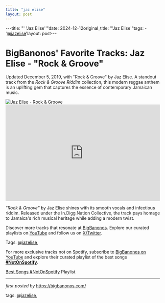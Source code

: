 ```yaml
---
title: "jaz elise"
layout: post
---
```

---title: "' 'Jaz Elise''"date: 2024-12-12original_title: "'Jaz Elise'"tags:  - '[@jazelise](/tags/jazelise/)'layout: post---<!-- Post Title --><h1 >BigBanonos' Favorite Tracks: Jaz Elise - "Rock & Groove"</h1> <!-- Introductory Text --><p >Updated December 5, 2019, with "Rock & Groove" by Jaz Elise. A standout track from the *Rock & Groove Riddim* collection, this modern reggae anthem is an uplifting gem that captures the essence of contemporary Jamaican music.</p> <!-- Featured Image --><div > <img src="https://oaccessjamaica.com/wp-content/uploads/2019/08/d4a25b66-7d56-4d72-93ef-1419ce0e4ec7-1.jpg" alt="Jaz Elise - Rock & Groove" /></div> <!-- YouTube Video Embed --><div > <iframe width="100%" height="315" src="https://www.youtube.com/embed/h933FbXuYLw" title="Jaz Elise - 'Rock & Groove'" frameborder="0" allow="accelerometer; autoplay; encrypted-media; gyroscope; picture-in-picture; web-share" referrerpolicy="strict-origin-when-cross-origin" allowfullscreen></iframe></div> <!-- Song Information --><div > <p><em>"Rock & Groove"</em> by Jaz Elise shines with its smooth vocals and infectious riddim. Released under the In.Digg.Nation Collective, the track pays homage to Jamaica's rich musical heritage while adding a modern twist.</p></div> <!-- Footer Links --><div > <p>Discover more tracks that resonate at <a href="https://bigbanonos.com/" target="_blank">BigBanonos</a>. Explore our curated playlists on <a href="https://www.youtube.com/[@BigBanonos](/tags/BigBanonos/)" target="_blank">YouTube</a> and follow us on <a href="https://x.com/bigbanonos" target="_blank">X/Twitter</a>.</p></div> <!-- Tags --><p >Tags: [@jazelise](/tags/jazelise/),</p><!--Subscribe and Playlist Links--><div>    <p>For more exclusive tracks not on Spotify, subscribe to <a href="https://www.youtube.com/[@BigBanonos](/tags/BigBanonos/)" target="_blank">BigBanonos on YouTube</a> and explore their curated playlist of the best songs <strong>[#NotOnSpotify](/tags/NotOnSpotify/)</strong>.</p>    <p><a href="https://www.youtube.com/playlist?list=PLtuNtuTatqI0kFahUCbtbfenC_ET5O_tr" target="_blank">Best Songs [#NotOnSpotify](/tags/NotOnSpotify/) Playlist<br /></a></p></div><hr /><p><em>first posted by</em> <a href="https://bigbanonos.com/" rel="noopener" target="_new">https://bigbanonos.com/</a></p><p>tags: [@jazelise](/tags/jazelise/),</p>